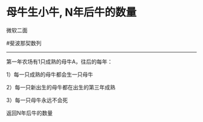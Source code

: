 # 母牛生小牛, N年后牛的数量

微软二面

#斐波那契数列 

---

第一年农场有1只成熟的母牛A，往后的每年：

1）每一只成熟的母牛都会生一只母牛

2）每一只新出生的母牛都在出生的第三年成熟

3）每一只母牛永远不会死

返回N年后牛的数量

